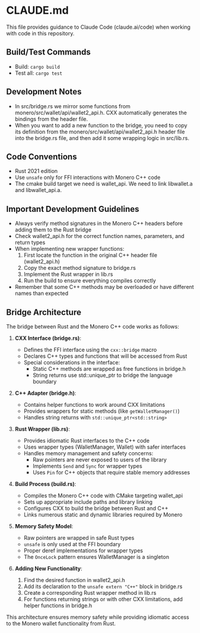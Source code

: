 # CLAUDE.md

This file provides guidance to Claude Code (claude.ai/code) when working with code in this repository.

## Build/Test Commands
- Build: `cargo build`
- Test all: `cargo test`

## Development Notes
- In src/bridge.rs we mirror some functions from monero/src/wallet/api/wallet2_api.h. CXX automatically generates the bindings from the header file.
- When you want to add a new function to the bridge, you need to copy its definition from the monero/src/wallet/api/wallet2_api.h header file into the bridge.rs file, and then add it some wrapping logic in src/lib.rs.

## Code Conventions
- Rust 2021 edition
- Use `unsafe` only for FFI interactions with Monero C++ code
- The cmake build target we need is wallet_api. We need to link libwallet.a and libwallet_api.a.

## Important Development Guidelines
- Always verify method signatures in the Monero C++ headers before adding them to the Rust bridge
- Check wallet2_api.h for the correct function names, parameters, and return types
- When implementing new wrapper functions:
  1. First locate the function in the original C++ header file (wallet2_api.h)
  2. Copy the exact method signature to bridge.rs
  3. Implement the Rust wrapper in lib.rs
  4. Run the build to ensure everything compiles correctly
- Remember that some C++ methods may be overloaded or have different names than expected

## Bridge Architecture

The bridge between Rust and the Monero C++ code works as follows:

1. **CXX Interface (bridge.rs)**:
   - Defines the FFI interface using the `cxx::bridge` macro
   - Declares C++ types and functions that will be accessed from Rust
   - Special considerations in the interface:
     - Static C++ methods are wrapped as free functions in bridge.h
     - String returns use std::unique_ptr to bridge the language boundary

2. **C++ Adapter (bridge.h)**:
   - Contains helper functions to work around CXX limitations
   - Provides wrappers for static methods (like `getWalletManager()`)
   - Handles string returns with `std::unique_ptr<std::string>`

3. **Rust Wrapper (lib.rs)**:
   - Provides idiomatic Rust interfaces to the C++ code
   - Uses wrapper types (WalletManager, Wallet) with safer interfaces
   - Handles memory management and safety concerns:
     - Raw pointers are never exposed to users of the library
     - Implements `Send` and `Sync` for wrapper types
     - Uses `Pin` for C++ objects that require stable memory addresses

4. **Build Process (build.rs)**:
   - Compiles the Monero C++ code with CMake targeting wallet_api
   - Sets up appropriate include paths and library linking
   - Configures CXX to build the bridge between Rust and C++
   - Links numerous static and dynamic libraries required by Monero

5. **Memory Safety Model**:
   - Raw pointers are wrapped in safe Rust types
   - `unsafe` is only used at the FFI boundary
   - Proper deref implementations for wrapper types
   - The `OnceLock` pattern ensures WalletManager is a singleton

6. **Adding New Functionality**:
   1. Find the desired function in wallet2_api.h 
   2. Add its declaration to the `unsafe extern "C++"` block in bridge.rs
   3. Create a corresponding Rust wrapper method in lib.rs
   4. For functions returning strings or with other CXX limitations, add helper functions in bridge.h

This architecture ensures memory safety while providing idiomatic access to the Monero wallet functionality from Rust.